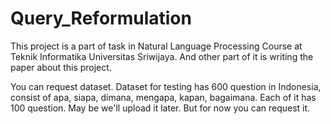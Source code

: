 # Query_Reformulation

This project is a part of task in Natural Language Processing Course at Teknik Informatika Universitas Sriwijaya.
And other part of it is writing the paper about this project.

You can request dataset. 
Dataset for testing has 600 question in Indonesia, consist of apa, siapa, dimana, mengapa, kapan, bagaimana. Each of it has 100 question.
May be we'll upload it later. But for now you can request it.
